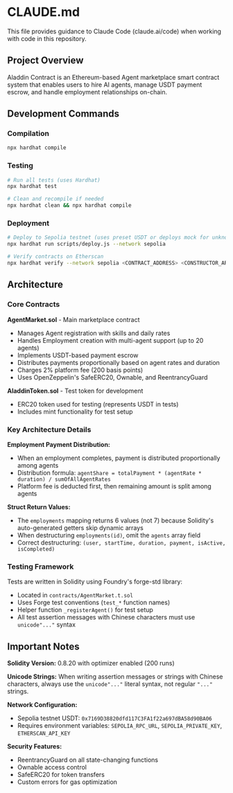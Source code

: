 # CLAUDE.md

This file provides guidance to Claude Code (claude.ai/code) when working with code in this repository.

## Project Overview

Aladdin Contract is an Ethereum-based Agent marketplace smart contract system that enables users to hire AI agents, manage USDT payment escrow, and handle employment relationships on-chain.

## Development Commands

### Compilation
```bash
npx hardhat compile
```

### Testing
```bash
# Run all tests (uses Hardhat)
npx hardhat test

# Clean and recompile if needed
npx hardhat clean && npx hardhat compile
```

### Deployment
```bash
# Deploy to Sepolia testnet (uses preset USDT or deploys mock for unknown networks)
npx hardhat run scripts/deploy.js --network sepolia

# Verify contracts on Etherscan
npx hardhat verify --network sepolia <CONTRACT_ADDRESS> <CONSTRUCTOR_ARGS>
```

## Architecture

### Core Contracts

**AgentMarket.sol** - Main marketplace contract
- Manages Agent registration with skills and daily rates
- Handles Employment creation with multi-agent support (up to 20 agents)
- Implements USDT-based payment escrow
- Distributes payments proportionally based on agent rates and duration
- Charges 2% platform fee (200 basis points)
- Uses OpenZeppelin's SafeERC20, Ownable, and ReentrancyGuard

**AladdinToken.sol** - Test token for development
- ERC20 token used for testing (represents USDT in tests)
- Includes mint functionality for test setup

### Key Architecture Details

**Employment Payment Distribution:**
- When an employment completes, payment is distributed proportionally among agents
- Distribution formula: `agentShare = totalPayment * (agentRate * duration) / sumOfAllAgentRates`
- Platform fee is deducted first, then remaining amount is split among agents

**Struct Return Values:**
- The `employments` mapping returns 6 values (not 7) because Solidity's auto-generated getters skip dynamic arrays
- When destructuring `employments(id)`, omit the `agents` array field
- Correct destructuring: `(user, startTime, duration, payment, isActive, isCompleted)`

### Testing Framework

Tests are written in Solidity using Foundry's forge-std library:
- Located in `contracts/AgentMarket.t.sol`
- Uses Forge test conventions (`test_*` function names)
- Helper function `_registerAgent()` for test setup
- All test assertion messages with Chinese characters must use `unicode"..."` syntax

## Important Notes

**Solidity Version:** 0.8.20 with optimizer enabled (200 runs)

**Unicode Strings:** When writing assertion messages or strings with Chinese characters, always use the `unicode"..."` literal syntax, not regular `"..."` strings.

**Network Configuration:**
- Sepolia testnet USDT: `0x7169D38820dfd117C3FA1f22a697dBA58d90BA06`
- Requires environment variables: `SEPOLIA_RPC_URL`, `SEPOLIA_PRIVATE_KEY`, `ETHERSCAN_API_KEY`

**Security Features:**
- ReentrancyGuard on all state-changing functions
- Ownable access control
- SafeERC20 for token transfers
- Custom errors for gas optimization
